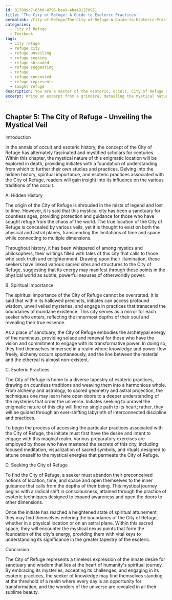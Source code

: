 ```yaml
---
id: 017889c7-05b0-4796-baa9-4ba491278951
title: 'The City of Refuge: A Guide to Esoteric Practices'
permalink: /City-of-Refuge/The-City-of-Refuge-A-Guide-to-Esoteric-Practices/
categories:
  - City of Refuge
  - Textbook
tags:
  - city refuge
  - refuge city
  - refuge unveiling
  - refuge seeking
  - refuge shrouded
  - refuge suggesting
  - refuge
  - refuge concealed
  - refuge represents
  - sought refuge
description: You are a master of the esoteric, occult, City of Refuge and education, you have written many textbooks on the subject in ways that provide students with rich and deep understanding of the subject. You are being asked to write textbook-like sections on a topic and you do it with full context, explainability, and reliability in accuracy to the true facts of the topic at hand, in a textbook style that a student would easily be able to learn from, in a rich, engaging, and contextual way. Always include relevant context (such as formulas and history), related concepts, and in a way that someone can gain deep insights from.
excerpt: Write an excerpt from a grimoire, detailing the mystical nature and occult significance of the City of Refuge. Include insights into its hidden history, spiritual importance, and the esoteric practices associated with this enigmatic location. Provide guidance for initiates seeking to unravel the mysteries contained within its boundaries and explore the deep connections between the City of Refuge and its influence on the various traditions of the occult.
---
```

## Chapter 5: The City of Refuge - Unveiling the Mystical Veil

Introduction

In the annals of occult and esoteric history, the concept of the City of Refuge has alternately fascinated and mystified scholars for centuries. Within this chapter, the mystical nature of this enigmatic location will be explored in depth, providing initiates with a foundation of understanding from which to further their own studies and practices. Delving into the hidden history, spiritual importance, and esoteric practices associated with the City of Refuge, readers will gain insight into its influence on the various traditions of the occult.

A. Hidden History

The origin of the City of Refuge is shrouded in the mists of legend and lost to time. However, it is said that this mystical city has been a sanctuary for countless ages, providing protection and guidance for those who have sought refuge from the chaos of the world. The true location of the City of Refuge is concealed by various veils, yet it is thought to exist on both the physical and astral planes, transcending the limitations of time and space while connecting to multiple dimensions.

Throughout history, it has been whispered of among mystics and philosophers, their writings filled with tales of this city that calls to those who seek truth and enlightenment. Drawing upon their illumination, these seekers have linked various sacred sites and structures to the City of Refuge, suggesting that its energy may manifest through these points in the physical world as subtle, powerful nexuses of otherworldly power.

B. Spiritual Importance

The spiritual importance of the City of Refuge cannot be overstated. It is said that within its hallowed precincts, initiates can access profound wisdom, unveil veiled mysteries, and engage in practices that transcend the boundaries of mundane existence. This city serves as a mirror for each seeker who enters, reflecting the innermost depths of their soul and revealing their true essence.

As a place of sanctuary, the City of Refuge embodies the archetypal energy of the numinous, providing solace and renewal for those who have the vision and commitment to engage with its transformative power. In doing so, they find themselves immersed in a realm where knowledge and power flow freely, alchemy occurs spontaneously, and the line between the material and the ethereal is almost non-existent.

C. Esoteric Practices

The City of Refuge is home to a diverse tapestry of esoteric practices, drawing on countless traditions and weaving them into a harmonious whole. From alchemy and astrology, to sacred geometry and astral projection, the techniques one may learn here open doors to a deeper understanding of the mysteries that order the universe. Initiates seeking to unravel the enigmatic nature of this city will find no single path to its heart; rather, they will be guided through an ever-shifting labyrinth of interconnected discipline and practices.

To begin the process of accessing the particular practices associated with the City of Refuge, the initiate must first have the desire and intent to engage with this magical realm. Various preparatory exercises are employed by those who have mastered the secrets of this city, including focused meditation, visualization of sacred symbols, and rituals designed to attune oneself to the mystical energies that permeate the City of Refuge.

D. Seeking the City of Refuge

To find the City of Refuge, a seeker must abandon their preconceived notions of location, time, and space and open themselves to the inner guidance that calls from the depths of their being. This mystical journey begins with a radical shift in consciousness, attained through the practice of esoteric techniques designed to expand awareness and open the doors to other dimensions.

Once the initiate has reached a heightened state of spiritual attunement, they may find themselves entering the boundaries of the City of Refuge, whether in a physical location or on an astral plane. Within this sacred space, they will encounter the mystical nexus points that form the foundation of the city's energy, providing them with vital keys to understanding its significance in the greater tapestry of the esoteric.

Conclusion

The City of Refuge represents a timeless expression of the innate desire for sanctuary and wisdom that lies at the heart of humanity's spiritual journey. By embracing its mysteries, accepting its challenges, and engaging in its esoteric practices, the seeker of knowledge may find themselves standing at the threshold of a realm where every day is an opportunity for transformation, and the wonders of the universe are revealed in all their sublime beauty.
